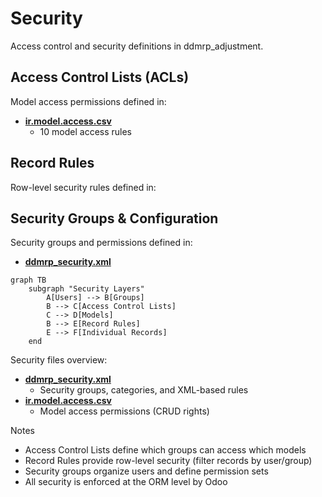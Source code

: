 # Security

Access control and security definitions in ddmrp_adjustment.

## Access Control Lists (ACLs)

Model access permissions defined in:
- **[ir.model.access.csv](../ddmrp_adjustment/security/ir.model.access.csv)**
  - 10 model access rules

## Record Rules

Row-level security rules defined in:

## Security Groups & Configuration

Security groups and permissions defined in:
- **[ddmrp_security.xml](../ddmrp_adjustment/security/ddmrp_security.xml)**

```mermaid
graph TB
    subgraph "Security Layers"
        A[Users] --> B[Groups]
        B --> C[Access Control Lists]
        C --> D[Models]
        B --> E[Record Rules]
        E --> F[Individual Records]
    end
```

Security files overview:
- **[ddmrp_security.xml](../ddmrp_adjustment/security/ddmrp_security.xml)**
  - Security groups, categories, and XML-based rules
- **[ir.model.access.csv](../ddmrp_adjustment/security/ir.model.access.csv)**
  - Model access permissions (CRUD rights)

Notes
- Access Control Lists define which groups can access which models
- Record Rules provide row-level security (filter records by user/group)
- Security groups organize users and define permission sets
- All security is enforced at the ORM level by Odoo
